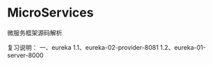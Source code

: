 # MicroServices
 微服务框架源码解析
 
 复习说明：
	一、eureka
		1.1、eureka-02-provider-8081
		1.2、eureka-01-server-8000